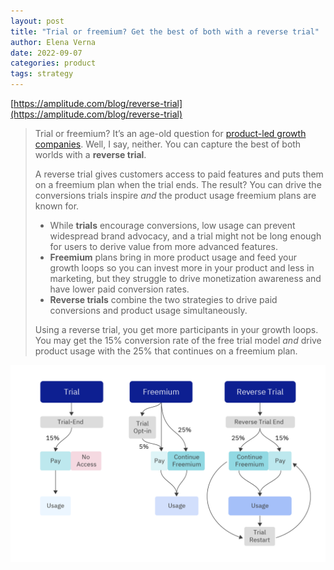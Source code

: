 ```yaml
---
layout: post
title: "Trial or freemium? Get the best of both with a reverse trial"
author: Elena Verna
date: 2022-09-07
categories: product
tags: strategy
---
```


[https://amplitude.com/blog/reverse-trial](https://amplitude.com/blog/reverse-trial)

> Trial or freemium? It’s an age-old question for [product-led growth companies](https://amplitude.com/blog/product-led-growth-companies). Well, I say, neither. You can capture the best of both worlds with a **reverse trial**.
>
> A reverse trial gives customers access to paid features and puts them on a freemium plan when the trial ends. The result? You can drive the conversions trials inspire *and* the product usage freemium plans are known for.
>
> - While **trials** encourage conversions, low usage can prevent widespread brand advocacy, and a trial might not be long enough for users to derive value from more advanced features.
> - **Freemium** plans bring in more product usage and feed your growth loops so you can invest more in your product and less in marketing, but they struggle to drive monetization awareness and have lower paid conversion rates.
> - **Reverse trials** combine the two strategies to drive paid conversions and product usage simultaneously.
>
> Using a reverse trial, you get more participants in your growth loops. You may get the 15% conversion rate of the free trial model *and* drive product usage with the 25% that continues on a freemium plan.

![reverse trial](img/trial_vs_freemium_vs_reverse_trial.png)

